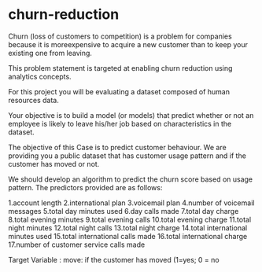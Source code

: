 # churn-reduction
Churn (loss of customers to competition) is a problem for companies because it is moreexpensive to acquire a new customer than to keep your existing one from leaving.

This problem statement is targeted at enabling churn reduction using analytics concepts.

For this project you will be evaluating a dataset composed of human resources data.

Your objective is to build a model (or models) that predict whether or not an employee is likely to leave his/her job based on characteristics in the dataset. 

The objective of this Case is to predict customer behaviour. We are providing you a
public dataset that has customer usage pattern and if the customer has moved or not.

We should  develop an algorithm to predict the churn score based on usage
pattern. 
The predictors provided are as follows:

1.account length
2.international plan
3.voicemail plan
4.number of voicemail messages
5.total day minutes used
6.day calls made
7.total day charge
8.total evening minutes
9.total evening calls
10.total evening charge
11.total night minutes
12.total night calls
13.total night charge
14.total international minutes used
15.total international calls made
16.total international charge
17.number of customer service calls made

Target Variable :
move: if the customer has moved (1=yes; 0 = no
